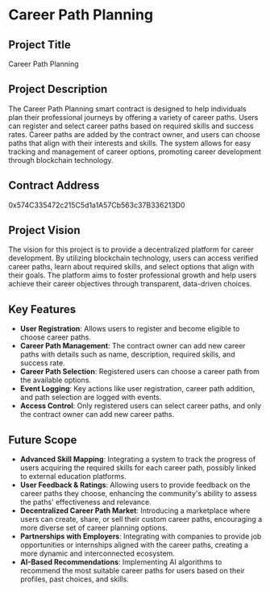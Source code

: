 # Career Path Planning

## Project Title
Career Path Planning

## Project Description
The Career Path Planning smart contract is designed to help individuals plan their professional journeys by offering a variety of career paths. Users can register and select career paths based on required skills and success rates. Career paths are added by the contract owner, and users can choose paths that align with their interests and skills. The system allows for easy tracking and management of career options, promoting career development through blockchain technology.

## Contract Address
0x574C335472c215C5d1a1A57Cb563c37B336213D0

## Project Vision
The vision for this project is to provide a decentralized platform for career development. By utilizing blockchain technology, users can access verified career paths, learn about required skills, and select options that align with their goals. The platform aims to foster professional growth and help users achieve their career objectives through transparent, data-driven choices.

## Key Features
- **User Registration**: Allows users to register and become eligible to choose career paths.
- **Career Path Management**: The contract owner can add new career paths with details such as name, description, required skills, and success rate.
- **Career Path Selection**: Registered users can choose a career path from the available options.
- **Event Logging**: Key actions like user registration, career path addition, and path selection are logged with events.
- **Access Control**: Only registered users can select career paths, and only the contract owner can add new career paths.

## Future Scope
- **Advanced Skill Mapping**: Integrating a system to track the progress of users acquiring the required skills for each career path, possibly linked to external education platforms.
- **User Feedback & Ratings**: Allowing users to provide feedback on the career paths they choose, enhancing the community's ability to assess the paths' effectiveness and relevance.
- **Decentralized Career Path Market**: Introducing a marketplace where users can create, share, or sell their custom career paths, encouraging a more diverse set of career planning options.
- **Partnerships with Employers**: Integrating with companies to provide job opportunities or internships aligned with the career paths, creating a more dynamic and interconnected ecosystem.
- **AI-Based Recommendations**: Implementing AI algorithms to recommend the most suitable career paths for users based on their profiles, past choices, and skills.

